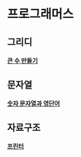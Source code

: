# 프로그래머스

## 그리디

#### [큰 수 만들기](/code-or-death/jiyu/programmers/pg_42883.md)

## 문자열

#### [숫자 문자열과 영단어](/code-or-death/jiyu/programmers/pg_81301.md)

## 자료구조

#### [프린터](/code-or-death/jiyu/programmers/pg_42587.md)
